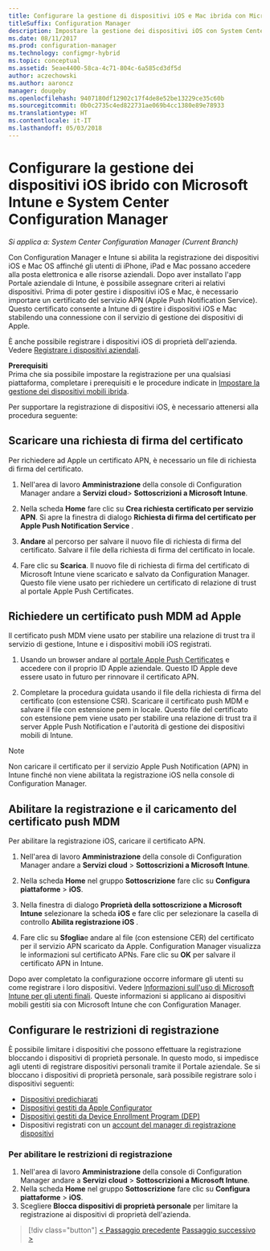 ```yaml
---
title: Configurare la gestione di dispositivi iOS e Mac ibrida con Microsoft Intune
titleSuffix: Configuration Manager
description: Impostare la gestione dei dispositivi iOS con System Center Configuration Manager e Microsoft Intune.
ms.date: 08/11/2017
ms.prod: configuration-manager
ms.technology: configmgr-hybrid
ms.topic: conceptual
ms.assetid: 5eae4400-58ca-4c71-804c-6a585cd3df5d
author: aczechowski
ms.author: aaroncz
manager: dougeby
ms.openlocfilehash: 9407180df12902c17f4de8e52be13229ce35c60b
ms.sourcegitcommit: 0b0c2735c4ed822731ae069b4cc1380e89e78933
ms.translationtype: HT
ms.contentlocale: it-IT
ms.lasthandoff: 05/03/2018
---
```

# <a name="set-up-ios-hybrid-device-management-with-system-center-configuration-manager-and-microsoft-intune"></a>Configurare la gestione dei dispositivi iOS ibrido con Microsoft Intune e System Center Configuration Manager

*Si applica a: System Center Configuration Manager (Current Branch)*

Con Configuration Manager e Intune si abilita la registrazione dei dispositivi iOS e Mac OS affinché gli utenti di iPhone, iPad e Mac possano accedere alla posta elettronica e alle risorse aziendali. Dopo aver installato l'app Portale aziendale di Intune, è possibile assegnare criteri ai relativi dispositivi. Prima di poter gestire i dispositivi iOS e Mac, è necessario importare un certificato del servizio APN (Apple Push Notification Service). Questo certificato consente a Intune di gestire i dispositivi iOS e Mac stabilendo una connessione con il servizio di gestione dei dispositivi di Apple.  

 È anche possibile registrare i dispositivi iOS di proprietà dell'azienda.  Vedere [Registrare i dispositivi aziendali](enroll-company-owned-devices.md).  

**Prerequisiti**<br>
Prima che sia possibile impostare la registrazione per una qualsiasi piattaforma, completare i prerequisiti e le procedure indicate in [Impostare la gestione dei dispositivi mobili ibrida](setup-hybrid-mdm.md).

Per supportare la registrazione di dispositivi iOS, è necessario attenersi alla procedura seguente:  

## <a name="download-a-certificate-signing-request"></a>Scaricare una richiesta di firma del certificato
Per richiedere ad Apple un certificato APN, è necessario un file di richiesta di firma del certificato.  

1.  Nell'area di lavoro **Amministrazione** della console di Configuration Manager andare a **Servizi cloud**> **Sottoscrizioni a Microsoft Intune**.  

2.  Nella scheda **Home** fare clic su **Crea richiesta certificato per servizio APN**. Si apre la finestra di dialogo **Richiesta di firma del certificato per Apple Push Notification Service** .  

3.  **Andare** al percorso per salvare il nuovo file di richiesta di firma del certificato. Salvare il file della richiesta di firma del certificato in locale.  

4.  Fare clic su **Scarica**. Il nuovo file di richiesta di firma del certificato di Microsoft Intune viene scaricato e salvato da Configuration Manager. Questo file viene usato per richiedere un certificato di relazione di trust al portale Apple Push Certificates.  

## <a name="request-an-mdm-push-certificate-from-apple"></a>Richiedere un certificato push MDM ad Apple
Il certificato push MDM viene usato per stabilire una relazione di trust tra il servizio di gestione, Intune e i dispositivi mobili iOS registrati.  

1.  Usando un browser andare al [portale Apple Push Certificates](http://go.microsoft.com/fwlink/?LinkId=269844) e accedere con il proprio ID Apple aziendale. Questo ID Apple deve essere usato in futuro per rinnovare il certificato APN.  

2.  Completare la procedura guidata usando il file della richiesta di firma del certificato (con estensione CSR). Scaricare il certificato push MDM e salvare il file con estensione pem in locale. Questo file del certificato con estensione pem viene usato per stabilire una relazione di trust tra il server Apple Push Notification e l'autorità di gestione dei dispositivi mobili di Intune.  

> [!NOTE]  
>  Non caricare il certificato per il servizio Apple Push Notification (APN) in Intune finché non viene abilitata la registrazione iOS nella console di Configuration Manager.  

## <a name="enable-enrollment-and-upload-the-mdm-push-certificate"></a>Abilitare la registrazione e il caricamento del certificato push MDM
Per abilitare la registrazione iOS, caricare il certificato APN.  

1.  Nell'area di lavoro **Amministrazione** della console di Configuration Manager andare a **Servizi cloud** > **Sottoscrizioni a Microsoft Intune**.  

2.  Nella scheda **Home** nel gruppo **Sottoscrizione** fare clic su **Configura piattaforme** > **iOS**.  

3.  Nella finestra di dialogo **Proprietà della sottoscrizione a Microsoft Intune** selezionare la scheda **iOS** e fare clic per selezionare la casella di controllo **Abilita registrazione iOS** .  
4.  Fare clic su **Sfoglia**e andare al file (con estensione CER) del certificato per il servizio APN scaricato da Apple. Configuration Manager visualizza le informazioni sul certificato APNs. Fare clic su **OK** per salvare il certificato APN in Intune.  

Dopo aver completato la configurazione occorre informare gli utenti su come registrare i loro dispositivi. Vedere [Informazioni sull'uso di Microsoft Intune per gli utenti finali](https://docs.microsoft.com/intune/end-user-educate). Queste informazioni si applicano ai dispositivi mobili gestiti sia con Microsoft Intune che con Configuration Manager.

## <a name="configure-enrollment-restrictions"></a>Configurare le restrizioni di registrazione

È possibile limitare i dispositivi che possono effettuare la registrazione bloccando i dispositivi di proprietà personale. In questo modo, si impedisce agli utenti di registrare dispositivi personali tramite il Portale aziendale. Se si bloccano i dispositivi di proprietà personale, sarà possibile registrare solo i dispositivi seguenti:
- [Dispositivi predichiarati](predeclare-devices-with-hardware-id.md)
- [Dispositivi gestiti da Apple Configurator](ios-hybrid-enrollment-using-apple-configurator.md)
- [Dispositivi gestiti da Device Enrollment Program (DEP)](ios-device-enrollment-program-for-hybrid.md)
- Dispositivi registrati con un [account del manager di registrazione dispositivi](enroll-devices-with-device-enrollment-manager.md)

### <a name="to-enable-enrollment-restrictions"></a>Per abilitare le restrizioni di registrazione
1.  Nell'area di lavoro **Amministrazione** della console di Configuration Manager andare a **Servizi cloud** > **Sottoscrizioni a Microsoft Intune**.
2.  Nella scheda **Home** nel gruppo **Sottoscrizione** fare clic su **Configura piattaforme** > **iOS**.
3.  Scegliere **Blocca dispositivi di proprietà personale** per limitare la registrazione ai dispositivi di proprietà dell'azienda.

> [!div class="button"]
[< Passaggio precedente](create-service-connection-point.md)  [Passaggio successivo >](set-up-additional-management.md)
